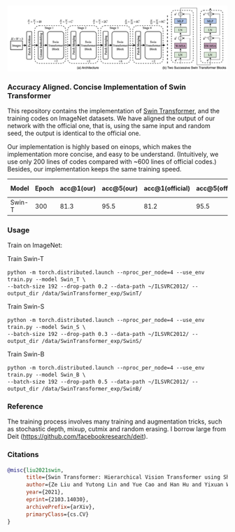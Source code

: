 ![Swin Transformer](./concept.png)

### Accuracy Aligned. Concise Implementation of Swin Transformer

This repository contains the implementation of [Swin Transformer](https://arxiv.org/abs/2103.14030), and the training codes on ImageNet datasets. We have aligned the output of our network with the official one, that is, using the same input and random seed, the output is identical to the official one.

Our implementation is highly based on einops, which makes the implementation more concise, and easy to be understand. (Intuitively, we use only 200 lines of codes compared with ~600 lines of official codes.) Besides, our implementation keeps the same training speed.


|Model|Epoch|acc@1(our)|acc@5(our)|acc@1(official)|acc@5(official)|pretrained model|
|---|---|---|---|---|---|---|
|Swin-T|300|81.3|95.5|81.2|95.5|[here](https://drive.google.com/file/d/1PB_lZTaU9WmkTPFjVu1gMw7TF42x6IWf/view?usp=sharing) |


### Usage
Train on ImageNet:

Train Swin-T
```
python -m torch.distributed.launch --nproc_per_node=4 --use_env train.py --model Swin_T \
--batch-size 192 --drop-path 0.2 --data-path ~/ILSVRC2012/ --output_dir /data/SwinTransformer_exp/SwinT/
```

Train Swin-S
```
python -m torch.distributed.launch --nproc_per_node=4 --use_env train.py --model Swin_S \
--batch-size 192 --drop-path 0.3 --data-path ~/ILSVRC2012/ --output_dir /data/SwinTransformer_exp/SwinS/
```

Train Swin-B
```
python -m torch.distributed.launch --nproc_per_node=4 --use_env train.py --model Swin_B \
--batch-size 192 --drop-path 0.5 --data-path ~/ILSVRC2012/ --output_dir /data/SwinTransformer_exp/SwinB/
```


### Reference
The training process involves many training and augmentation tricks, such as stochastic depth, mixup, cutmix and random erasing. I borrow large from Deit (https://github.com/facebookresearch/deit). 

### Citations

```bibtex
@misc{liu2021swin,
      title={Swin Transformer: Hierarchical Vision Transformer using Shifted Windows}, 
      author={Ze Liu and Yutong Lin and Yue Cao and Han Hu and Yixuan Wei and Zheng Zhang and Stephen Lin and Baining Guo},
      year={2021},
      eprint={2103.14030},
      archivePrefix={arXiv},
      primaryClass={cs.CV}
}
```
